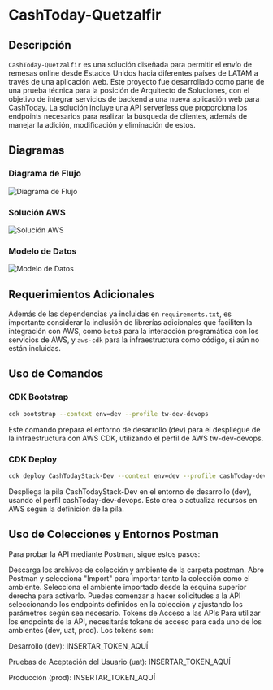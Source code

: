 # CashToday-Quetzalfir

## Descripción

`CashToday-Quetzalfir` es una solución diseñada para permitir el envío de remesas online desde Estados Unidos hacia diferentes países de LATAM a través de una aplicación web. Este proyecto fue desarrollado como parte de una prueba técnica para la posición de Arquitecto de Soluciones, con el objetivo de integrar servicios de backend a una nueva aplicación web para CashToday. La solución incluye una API serverless que proporciona los endpoints necesarios para realizar la búsqueda de clientes, además de manejar la adición, modificación y eliminación de estos.

## Diagramas

### Diagrama de Flujo

![Diagrama de Flujo](link-a-tu-imagen)

### Solución AWS

![Solución AWS](link-a-tu-imagen)

### Modelo de Datos

![Modelo de Datos](link-a-tu-imagen)

## Requerimientos Adicionales

Además de las dependencias ya incluidas en `requirements.txt`, es importante considerar la inclusión de librerías adicionales que faciliten la integración con AWS, como `boto3` para la interacción programática con los servicios de AWS, y `aws-cdk` para la infraestructura como código, si aún no están incluidas.

## Uso de Comandos

### CDK Bootstrap

```bash
cdk bootstrap --context env=dev --profile tw-dev-devops
```
Este comando prepara el entorno de desarrollo (dev) para el despliegue de la infraestructura con AWS CDK, utilizando el perfil de AWS tw-dev-devops.

### CDK Deploy
```bash
cdk deploy CashTodayStack-Dev --context env=dev --profile cashToday-dev-devops
```
Despliega la pila CashTodayStack-Dev en el entorno de desarrollo (dev), usando el perfil cashToday-dev-devops. Esto crea o actualiza recursos en AWS según la definición de la pila.

## Uso de Colecciones y Entornos Postman
Para probar la API mediante Postman, sigue estos pasos:

Descarga los archivos de colección y ambiente de la carpeta postman.
Abre Postman y selecciona "Import" para importar tanto la colección como el ambiente.
Selecciona el ambiente importado desde la esquina superior derecha para activarlo.
Puedes comenzar a hacer solicitudes a la API seleccionando los endpoints definidos en la colección y ajustando los parámetros según sea necesario.
Tokens de Acceso a las APIs
Para utilizar los endpoints de la API, necesitarás tokens de acceso para cada uno de los ambientes (dev, uat, prod). Los tokens son:

Desarrollo (dev): INSERTAR_TOKEN_AQUÍ

Pruebas de Aceptación del Usuario (uat): INSERTAR_TOKEN_AQUÍ

Producción (prod): INSERTAR_TOKEN_AQUÍ

